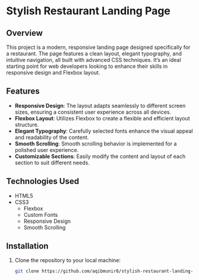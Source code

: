 # Stylish Restaurant Landing Page

## Overview
This project is a modern, responsive landing page designed specifically for a restaurant. The page features a clean layout, elegant typography, and intuitive navigation, all built with advanced CSS techniques. It’s an ideal starting point for web developers looking to enhance their skills in responsive design and Flexbox layout.

## Features
- **Responsive Design**: The layout adapts seamlessly to different screen sizes, ensuring a consistent user experience across all devices.
- **Flexbox Layout**: Utilizes Flexbox to create a flexible and efficient layout structure.
- **Elegant Typography**: Carefully selected fonts enhance the visual appeal and readability of the content.
- **Smooth Scrolling**: Smooth scrolling behavior is implemented for a polished user experience.
- **Customizable Sections**: Easily modify the content and layout of each section to suit different needs.

## Technologies Used
- HTML5
- CSS3
  - Flexbox
  - Custom Fonts
  - Responsive Design
  - Smooth Scrolling

## Installation
1. Clone the repository to your local machine:
   ```bash
   git clone https://github.com/aqibmunir8/stylish-restaurant-landing-page.git
